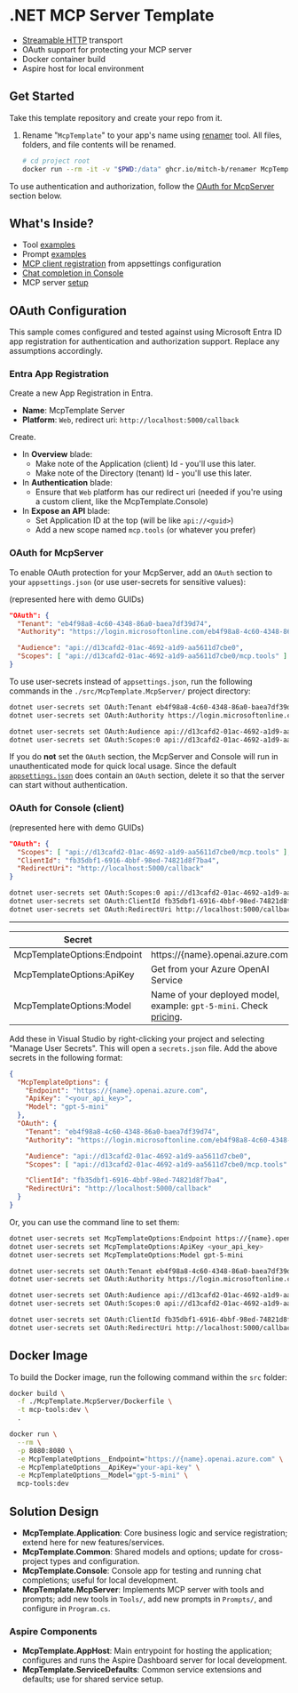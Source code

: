 # .NET MCP Server Template

* [Streamable HTTP](https://modelcontextprotocol.io/docs/concepts/transports) transport
* OAuth support for protecting your MCP server
* Docker container build
* Aspire host for local environment

## Get Started

Take this template repository and create your repo from it. 

1. Rename "`McpTemplate`" to your app's name using [renamer](https://github.com/mitch-b/renamer) tool. All files, folders, and file contents will be renamed.

    ```bash
    # cd project root
    docker run --rm -it -v "$PWD:/data" ghcr.io/mitch-b/renamer McpTemplate YourMcp
    ```

To use authentication and authorization, follow the [OAuth for McpServer](#oauth-for-mcpserver) section below.

## What's Inside?

* Tool [examples](./src/McpTemplate.McpServer/Tools/)
* Prompt [examples](./src/McpTemplate.McpServer/Prompts/)
* [MCP client registration](./McpTemplate.Application/Extensions/ServiceCollectionExtensions.cs) from appsettings configuration
* [Chat completion in Console](./McpTemplate.Console/ChatRuntime.cs#L49) 
* MCP server [setup](./McpTemplate.McpServer/Program.cs)

## OAuth Configuration

This sample comes configured and tested against using Microsoft Entra ID app registration for authentication and authorization support. Replace any assumptions accordingly.

### Entra App Registration

Create a new App Registration in Entra.

* **Name**: McpTemplate Server
* **Platform**: `Web`, redirect uri: `http://localhost:5000/callback`

Create.

* In **Overview** blade: 
  * Make note of the Application (client) Id - you'll use this later. 
  * Make note of the Directory (tenant) Id - you'll use this later.
* In **Authentication** blade:
  * Ensure that `Web` platform has our redirect uri (needed if you're using a custom client, like the McpTemplate.Console)
* In **Expose an API** blade: 
  * Set Application ID at the top (will be like `api://<guid>`)
  * Add a new scope named `mcp.tools` (or whatever you prefer)


### OAuth for McpServer

To enable OAuth protection for your McpServer, add an `OAuth` section to your `appsettings.json` (or use user-secrets for sensitive values):

(represented here with demo GUIDs)

```json
"OAuth": {
  "Tenant": "eb4f98a8-4c60-4348-86a0-baea7df39d74",
  "Authority": "https://login.microsoftonline.com/eb4f98a8-4c60-4348-86a0-baea7df39d74/v2.0",

  "Audience": "api://d13cafd2-01ac-4692-a1d9-aa5611d7cbe0",
  "Scopes": [ "api://d13cafd2-01ac-4692-a1d9-aa5611d7cbe0/mcp.tools" ]
}
```

To use user-secrets instead of `appsettings.json`, run the following commands in the `./src/McpTemplate.McpServer/` project directory:

```bash
dotnet user-secrets set OAuth:Tenant eb4f98a8-4c60-4348-86a0-baea7df39d74
dotnet user-secrets set OAuth:Authority https://login.microsoftonline.com/eb4f98a8-4c60-4348-86a0-baea7df39d74/v2.0

dotnet user-secrets set OAuth:Audience api://d13cafd2-01ac-4692-a1d9-aa5611d7cbe0
dotnet user-secrets set OAuth:Scopes:0 api://d13cafd2-01ac-4692-a1d9-aa5611d7cbe0/mcp.tools
```

If you do **not** set the `OAuth` section, the McpServer and Console will run in unauthenticated mode for quick local usage. Since the default [`appsettings.json`](./src/McpTemplate.McpServer/appsettings.json) does contain an `OAuth` section, delete it so that the server can start without authentication.


### OAuth for Console (client)

(represented here with demo GUIDs)

```json
"OAuth": {
  "Scopes": [ "api://d13cafd2-01ac-4692-a1d9-aa5611d7cbe0/mcp.tools" ],
  "ClientId": "fb35dbf1-6916-4bbf-98ed-74821d8f7ba4",
  "RedirectUri": "http://localhost:5000/callback"
}
```

```bash
dotnet user-secrets set OAuth:Scopes:0 api://d13cafd2-01ac-4692-a1d9-aa5611d7cbe0/mcp.tools
dotnet user-secrets set OAuth:ClientId fb35dbf1-6916-4bbf-98ed-74821d8f7ba4
dotnet user-secrets set OAuth:RedirectUri http://localhost:5000/callback
```

---

| Secret | |
|--|--|
| McpTemplateOptions:Endpoint | https://{name}.openai.azure.com |
| McpTemplateOptions:ApiKey | Get from your Azure OpenAI Service |
| McpTemplateOptions:Model | Name of your deployed model, example: `gpt-5-mini`. Check [pricing](https://azure.microsoft.com/en-us/pricing/details/cognitive-services/openai-service/). |


Add these in Visual Studio by right-clicking your project and selecting "Manage User Secrets". This will open a `secrets.json` file. Add the above secrets in the following format:

```json
{
  "McpTemplateOptions": {
    "Endpoint": "https://{name}.openai.azure.com",
    "ApiKey": "<your_api_key>",
    "Model": "gpt-5-mini"
  },
  "OAuth": {
    "Tenant": "eb4f98a8-4c60-4348-86a0-baea7df39d74",
    "Authority": "https://login.microsoftonline.com/eb4f98a8-4c60-4348-86a0-baea7df39d74/v2.0",

    "Audience": "api://d13cafd2-01ac-4692-a1d9-aa5611d7cbe0",
    "Scopes": [ "api://d13cafd2-01ac-4692-a1d9-aa5611d7cbe0/mcp.tools" ],

    "ClientId": "fb35dbf1-6916-4bbf-98ed-74821d8f7ba4",
    "RedirectUri": "http://localhost:5000/callback"
  }
}
```

Or, you can use the command line to set them:

```bash
dotnet user-secrets set McpTemplateOptions:Endpoint https://{name}.openai.azure.com
dotnet user-secrets set McpTemplateOptions:ApiKey <your_api_key>
dotnet user-secrets set McpTemplateOptions:Model gpt-5-mini

dotnet user-secrets set OAuth:Tenant eb4f98a8-4c60-4348-86a0-baea7df39d74
dotnet user-secrets set OAuth:Authority https://login.microsoftonline.com/eb4f98a8-4c60-4348-86a0-baea7df39d74/v2.0

dotnet user-secrets set OAuth:Audience api://d13cafd2-01ac-4692-a1d9-aa5611d7cbe0
dotnet user-secrets set OAuth:Scopes:0 api://d13cafd2-01ac-4692-a1d9-aa5611d7cbe0/mcp.tools

dotnet user-secrets set OAuth:ClientId fb35dbf1-6916-4bbf-98ed-74821d8f7ba4
dotnet user-secrets set OAuth:RedirectUri http://localhost:5000/callback
```

## Docker Image

To build the Docker image, run the following command within the `src` folder:

```bash
docker build \
  -f ./McpTemplate.McpServer/Dockerfile \
  -t mcp-tools:dev \
  .

docker run \
  --rm \
  -p 8080:8080 \
  -e McpTemplateOptions__Endpoint="https://{name}.openai.azure.com" \
  -e McpTemplateOptions__ApiKey="your-api-key" \
  -e McpTemplateOptions__Model="gpt-5-mini" \
  mcp-tools:dev
```


## Solution Design

- **McpTemplate.Application**: Core business logic and service registration; extend here for new features/services.
- **McpTemplate.Common**: Shared models and options; update for cross-project types and configuration.
- **McpTemplate.Console**: Console app for testing and running chat completions; useful for local development.
- **McpTemplate.McpServer**: Implements MCP server with tools and prompts; add new tools in `Tools/`, add new prompts in `Prompts/`, and configure in `Program.cs`.

### Aspire Components
- **McpTemplate.AppHost**: Main entrypoint for hosting the application; configures and runs the Aspire Dashboard server for local development.
- **McpTemplate.ServiceDefaults**: Common service extensions and defaults; use for shared service setup.

